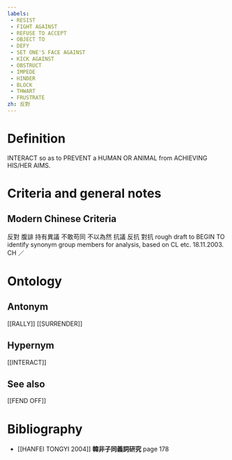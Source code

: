 ```yaml
---
labels: 
 - RESIST
 - FIGHT AGAINST
 - REFUSE TO ACCEPT
 - OBJECT TO
 - DEFY
 - SET ONE'S FACE AGAINST
 - KICK AGAINST
 - OBSTRUCT
 - IMPEDE
 - HINDER
 - BLOCK
 - THWART
 - FRUSTRATE
zh: 反對
---
```


# Definition
INTERACT so as to PREVENT a HUMAN OR ANIMAL from ACHIEVING HIS/HER AIMS.
# Criteria and general notes
## Modern Chinese Criteria
反對
腹誹
持有異議
不敢苟同
不以為然
抗議
反抗
對抗
rough draft to BEGIN TO identify synonym group members for analysis, based on CL etc. 18.11.2003. CH ／
# Ontology

## Antonym
[[RALLY]]
[[SURRENDER]]
## Hypernym
[[INTERACT]]
## See also
[[FEND OFF]]
# Bibliography
- [[HANFEI TONGYI 2004]]
**韓非子同義詞研究** page 178
